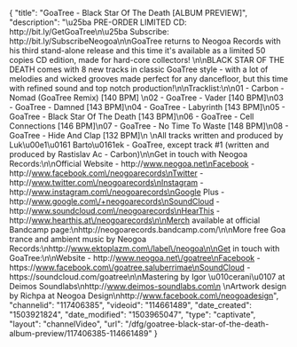 {
    "title": "GoaTree - Black Star Of The Death [ALBUM PREVIEW]",
    "description": "\u25ba PRE-ORDER LIMITED CD: http:\/\/bit.ly\/GetGoaTree\n\u25ba Subscribe: http:\/\/bit.ly\/SubscribeNeogoa\n\nGoaTree returns to Neogoa Records with his third stand-alone release and this time it's available as a limited 50 copies CD edition, made for hard-core collectors! \n\nBLACK STAR OF THE DEATH comes with 8 new tracks in classic GoaTree style - with a lot of melodies and wicked grooves made perfect for any dancefloor, but this time with refined sound and top notch production!\n\nTracklist:\n\n01 - Carbon - Nomad (GoaTree Remix) [140 BPM] \n02 - GoaTree - Vader [140 BPM]\n03 - GoaTree - Damned [143 BPM]\n04 - GoaTree - Labyrinth [143 BPM]\n05 - GoaTree - Black Star Of The Death [143 BPM]\n06 - GoaTree - Cell Connections [146 BPM]\n07 - GoaTree - No Time To Waste [148 BPM]\n08 - GoaTree - Hide And Clap [132 BPM]\n \nAll tracks written and produced by Luk\u00e1\u0161 Barto\u0161ek - GoaTree, except track #1 (written and produced by Rastislav Ac - Carbon)\n\nGet in touch with Neogoa Records:\n\nOfficial Website - http:\/\/www.neogoa.net\nFacebook - http:\/\/www.facebook.com\/neogoarecords\nTwitter - http:\/\/www.twitter.com\/neogoarecords\nInstagram - http:\/\/www.instagram.com\/neogoarecords\nGoogle Plus - http:\/\/www.google.com\/+neogoarecords\nSoundCloud - http:\/\/www.soundcloud.com\/neogoarecords\nHearThis - http:\/\/www.hearthis.at\/neogoarecords\n\nMerch available at official Bandcamp page:\nhttp:\/\/neogoarecords.bandcamp.com\/\n\nMore free Goa trance and ambient music by Neogoa Records:\nhttp:\/\/www.ektoplazm.com\/label\/neogoa\n\nGet in touch with GoaTree:\n\nWebsite - http:\/\/www.neogoa.net\/goatree\nFacebook - https:\/\/www.facebook.com\/goatree.saluberrimae\nSoundCloud - https:\/\/soundcloud.com\/goatree\n\nMastering by Igor \u010cerani\u0107 at Deimos Soundlabs\nhttp:\/\/www.deimos-soundlabs.com\n \nArtwork design by Richpa at Neogoa Design\nhttp:\/\/www.facebook.com\/neogoadesign",
    "channelid": "117406385",
    "videoid": "114661489",
    "date_created": "1503921824",
    "date_modified": "1503965047",
    "type": "captivate",
    "layout": "channelVideo",
    "url": "\/dfg\/goatree-black-star-of-the-death-album-preview\/117406385-114661489"
}